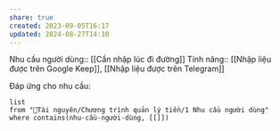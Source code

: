 ```yaml
---
share: true
created: 2023-09-05T16:17
updated: 2024-08-27T14:10
---
```

Nhu cầu người dùng:: [[Cần nhập lúc đi đường]]
Tính năng:: [[Nhập liệu được trên Google Keep]], [[Nhập liệu được trên Telegram]]

Đáp ứng cho nhu cầu:
```dataview
list
from "📜Tài nguyên/Chương trình quản lý tiền/1 Nhu cầu người dùng" 
where contains(nhu-cầu-người-dùng, [[]])
```

